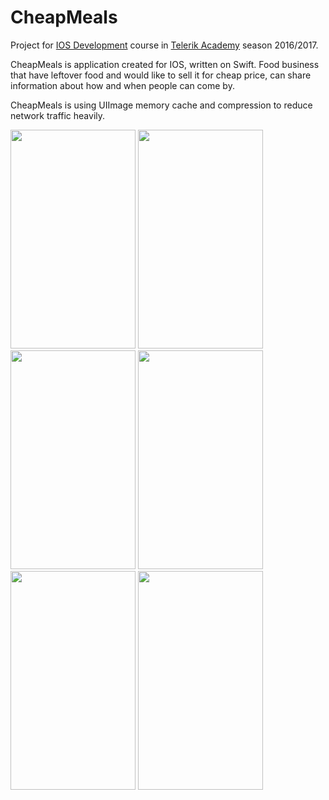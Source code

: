 # CheapMeals

Project for [IOS Development](https://github.com/TelerikAcademy/Mobile-Applications-for-iOS) course in [Telerik Academy](www.telerikacademy.com) season 2016/2017.

CheapMeals is application created for IOS, written on Swift. Food business that have leftover food and would like to sell it for cheap price, can share information about how and when people can come by.

CheapMeals is using UIImage memory cache and compression to reduce network traffic heavily.

<img src="http://i.imgur.com/agjovE7g.png" width="200" height="350" />
<img src="http://i.imgur.com/9F0Kr6b.png" width="200" height="350" />
<img src="http://i.imgur.com/5a1CVsA.png" width="200" height="350" />
<img src="http://i.imgur.com/C4taCje.png" width="200" height="350" />
<img src="http://i.imgur.com/YpW0UMB.png" width="200" height="350" />
<img src="http://i.imgur.com/SZJWdLW.png" width="200" height="350" />

